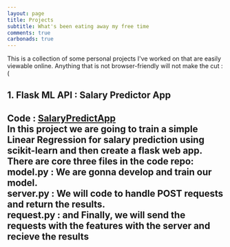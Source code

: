 ```yaml
---
layout: page
title: Projects
subtitle: What's been eating away my free time
comments: true
carbonads: true
---
```

This is a collection of some personal projects I've worked on that are easily viewable online. Anything that is not browser-friendly will not make the cut :(


## 1. Flask ML API : Salary Predictor App
Code : [SalaryPredictApp](!https://github.com/imSrbh/DeployML-Flask/tree/master/SalaryPredictApp)  
In this project we are going to train a simple Linear Regression for salary prediction using scikit-learn and then create a flask web app.
There are core three files in the code repo:  
model.py : We are gonna develop and train our model.    
server.py : We will code to handle POST requests and return the results.  
request.py : and Finally, we will send the requests with the features with the server and recieve the results  
---

